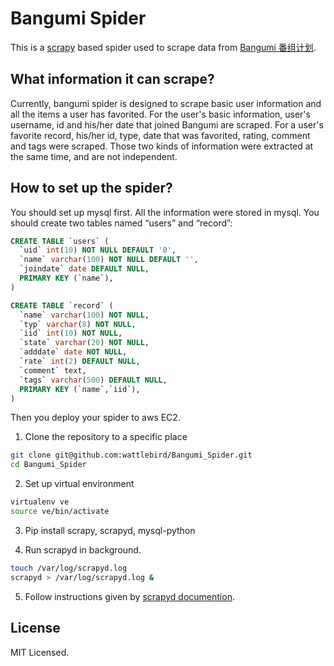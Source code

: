 # Bangumi Spider

This is a [scrapy](http://scrapy.org/) based spider used to scrape data from [Bangumi 番组计划](https://bgm.tv). 

## What information it can scrape?

Currently, bangumi spider is designed to scrape basic user information and all the items a user has favorited. For the user's basic information, user's username, id and his/her date that joined Bangumi are scraped. For a user's favorite record, his/her id, type, date that was favorited, rating, comment and tags were scraped. Those two kinds of information were extracted at the same time, and are not independent.

## How to set up the spider?

You should set up mysql first. All the information were stored in mysql. You should create two tables named “users” and “record”:

```sql
CREATE TABLE `users` (
  `uid` int(10) NOT NULL DEFAULT '0',
  `name` varchar(100) NOT NULL DEFAULT '',
  `joindate` date DEFAULT NULL,
  PRIMARY KEY (`name`),
)

CREATE TABLE `record` (
  `name` varchar(100) NOT NULL,
  `typ` varchar(8) NOT NULL,
  `iid` int(10) NOT NULL,
  `state` varchar(20) NOT NULL,
  `adddate` date NOT NULL,
  `rate` int(2) DEFAULT NULL,
  `comment` text,
  `tags` varchar(500) DEFAULT NULL,
  PRIMARY KEY (`name`,`iid`),
)
```

Then you deploy your spider to aws EC2.

1. Clone the repository to a specific place

  ```sh
  git clone git@github.com:wattlebird/Bangumi_Spider.git
  cd Bangumi_Spider
  ```
  
2. Set up virtual environment

  ```sh
  virtualenv ve
  source ve/bin/activate
  ```
  
3. Pip install scrapy, scrapyd, mysql-python

4. Run scrapyd in background.

  ```sh
  touch /var/log/scrapyd.log
  scrapyd > /var/log/scrapyd.log &
  ```
  
5. Follow instructions given by [scrapyd documention](http://scrapyd.readthedocs.org/en/latest/deploy.html).

## License

MIT Licensed.
